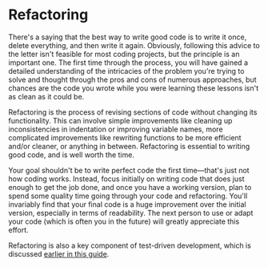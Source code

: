 # Refactoring

There's a saying that the best way to write good code is to write it once,
delete everything, and then write it again. Obviously, following this advice to
the letter isn't feasible for most coding projects, but the principle is an
important one. The first time through the process, you will have gained a
detailed understanding of the intricacies of the problem you're trying to solve
and thought through the pros and cons of numerous approaches, but chances are
the code you wrote while you were learning these lessons isn't as clean as it
could be.

Refactoring is the process of revising sections of code without changing its
functionality. This can involve simple improvements like cleaning up
inconsistencies in indentation or improving variable names, more complicated
improvements like rewriting functions to be more efficient and/or cleaner, or
anything in between. Refactoring is essential to writing good code, and is well
worth the time.

Your goal shouldn't be to write perfect code the first time—that's just not how
coding works. Instead, focus initially on writing code that does just enough to
get the job done, and once you have a working version, plan to spend some
quality time going through your code and refactoring. You'll invariably find
that your final code is a huge improvement over the initial version, especially
in terms of readability. The next person to use or adapt your code (which is
often you in the future) will greatly appreciate this effort.

Refactoring is also a key component of test-driven development, which is
discussed
[earlier in this guide](quality_assurance.md#test-driven-development).
